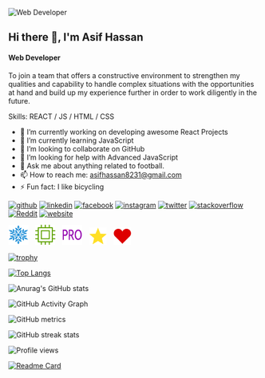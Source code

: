 ![Web Developer](https://media-exp1.licdn.com/dms/image/C4D16AQFiv6ST7DXmuA/profile-displaybackgroundimage-shrink_350_1400/0/1637295001090?e=1646265600&v=beta&t=vbkrMYAo5Fkn3m095AAPV9HNbeKsUDaZ7LUoWxYCx7g)
## Hi there 👋, I'm Asif Hassan
#### Web Developer

To join a team that offers a constructive environment to strengthen my qualities and capability to handle complex situations with the opportunities at hand and build up my experience further in order to work diligently in the future.

Skills: REACT / JS / HTML / CSS

- 🔭 I’m currently working on developing awesome React Projects 
- 🌱 I’m currently learning JavaScript 
- 👯 I’m looking to collaborate on GitHub 
- 🤔 I’m looking for help with Advanced JavaScript 
- 💬 Ask me about anything related to football. 
- 📫 How to reach me: asifhassan8231@gmail.com 
- ⚡ Fun fact: I like bicycling 

[<img src='https://cdn.jsdelivr.net/npm/simple-icons@3.0.1/icons/github.svg' alt='github' height='40'>](https://github.com/github)  [<img src='https://cdn.jsdelivr.net/npm/simple-icons@3.0.1/icons/linkedin.svg' alt='linkedin' height='40'>](https://www.linkedin.com/in/linkedin/)  [<img src='https://cdn.jsdelivr.net/npm/simple-icons@3.0.1/icons/facebook.svg' alt='facebook' height='40'>](https://www.facebook.com/facebook)  [<img src='https://cdn.jsdelivr.net/npm/simple-icons@3.0.1/icons/instagram.svg' alt='instagram' height='40'>](https://www.instagram.com/instagram/)  [<img src='https://cdn.jsdelivr.net/npm/simple-icons@3.0.1/icons/twitter.svg' alt='twitter' height='40'>](https://twitter.com/twitter)  [<img src='https://cdn.jsdelivr.net/npm/simple-icons@3.0.1/icons/stackoverflow.svg' alt='stackoverflow' height='40'>](https://stackoverflow.com/users/16837081/asifhassan)  [<img src='https://cdn.jsdelivr.net/npm/simple-icons@3.0.1/icons/reddit.svg' alt='Reddit' height='40'>](https://www.reddit.com/user/reddit)  [<img src='https://cdn.jsdelivr.net/npm/simple-icons@3.0.1/icons/icloud.svg' alt='website' height='40'>](https://asif-hassan-portfolio.web.app/)  
 
<a href='https://archiveprogram.github.com/'><img src='https://raw.githubusercontent.com/acervenky/animated-github-badges/master/assets/acbadge.gif' width='40' height='40'></a> <a href='https://docs.github.com/en/developers'><img src='https://raw.githubusercontent.com/acervenky/animated-github-badges/master/assets/devbadge.gif' width='40' height='40'></a> <a href='https://github.com/pricing'><img src='https://raw.githubusercontent.com/acervenky/animated-github-badges/master/assets/pro.gif' width='40' height='40'></a> <a href='https://stars.github.com/'><img src='https://raw.githubusercontent.com/acervenky/animated-github-badges/master/assets/starbadge.gif' width='35' height='35'></a> <a href='https://docs.github.com/en/github/supporting-the-open-source-community-with-github-sponsors'><img src='https://raw.githubusercontent.com/acervenky/animated-github-badges/master/assets/sponsorbadge.gif' width='35' height='35'></a> 

[![trophy](https://github-profile-trophy.vercel.app/?username=asifhassan8231)](https://github.com/ryo-ma/github-profile-trophy)

[![Top Langs](https://github-readme-stats.vercel.app/api/top-langs/?username=asifhassan8231)](https://github.com/anuraghazra/github-readme-stats)

![Anurag's GitHub stats](https://github-readme-stats.vercel.app/api?username=asifhassan8231&theme=shades-of-purple&show_icons=true)

![GitHub Activity Graph](https://activity-graph.herokuapp.com/graph?username=asifhassan8231)  

![GitHub metrics](https://metrics.lecoq.io/asifhassan8231)  

![GitHub streak stats](https://github-readme-streak-stats.herokuapp.com/?user=asifhassan8231)  

![Profile views](https://gpvc.arturio.dev/asifhassan8231)  

[![Readme Card](https://github-readme-stats.vercel.app/api/pin/?username=asifhassan8231&repo=bicycle-shop-mongodb-node-client)](https://github.com/asifhassan8231/bicycle-shop-mongodb-node-client)
